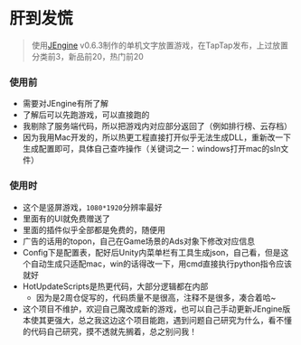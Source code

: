 # 肝到发慌

> 使用[JEngine](https://github.com/JasonXuDeveloper/JEngine) v0.6.3制作的单机文字放置游戏，在TapTap发布，上过放置分类前3，新品前20，热门前20

### 使用前

- 需要对JEngine有所了解
- 了解后可以先跑游戏，可以直接跑的
- 我剔除了服务端代码，所以把游戏内对应部分返回了（例如排行榜、云存档）
- 因为我用Mac开发的，所以热更工程直接打开似乎无法生成DLL，重新改一下生成配置即可，具体自己查咋操作（关键词之一：windows打开mac的sln文件）

### 使用时

- 这个是竖屏游戏，```1080*1920```分辨率最好
- 里面有的UI就免费赠送了
- 里面的插件似乎全部都是免费的，随便用
- 广告的话用的topon，自己在Game场景的Ads对象下修改对应信息
- Config下是配置表，配好后Unity内菜单栏有工具生成json，自己看，但是这个自动生成只适配mac，win的话得改一下，用cmd直接执行python指令应该就好
- HotUpdateScripts是热更代码，大部分逻辑都在内部
  - 因为是2周仓促写的，代码质量不是很高，注释不是很多，凑合着哈~
- 这个项目不维护，欢迎自己魔改成新的游戏，也可以自己手动更新JEngine版本使其更强大，总之我这边这个项目能跑，遇到问题自己研究为什么，看不懂的代码自己研究，摸不透就先搁着，总之别问我！
